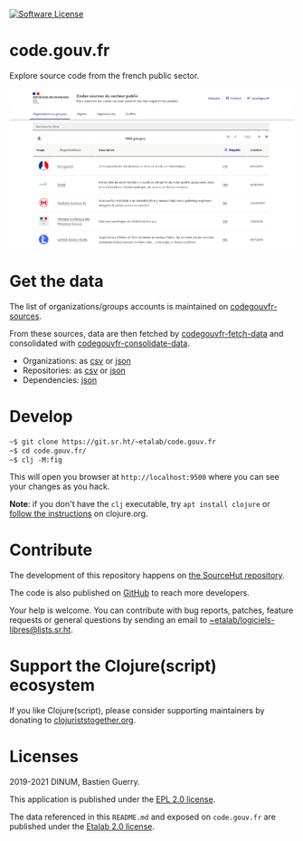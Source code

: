 [![Software License](https://img.shields.io/badge/Licence-EPL%2C%20Licence%20Ouverte-orange.svg?style=flat-square)](https://git.sr.ht/~etalab/code.gouv.fr/tree/master/item/LICENSES)

# code.gouv.fr

Explore source code from the french public sector.

![img](codegouvfr.png)

# Get the data

The list of organizations/groups accounts is maintained on
[codegouvfr-sources](https://git.sr.ht/~etalab/codegouvfr-sources).

From these sources, data are then fetched by
[codegouvfr-fetch-data](https://git.sr.ht/~etalab/codegouvfr-fetch-data)
and consolidated with
[codegouvfr-consolidate-data](https://git.sr.ht/~etalab/codegouvfr-consolidate-data).

- Organizations: as [csv](https://code.gouv.fr/data/organizations/csv/all.csv) or [json](https://code.gouv.fr/data/organizations/json/all.json)
- Repositories: as [csv](https://code.gouv.fr/data/repositories/csv/all.csv) or [json](https://code.gouv.fr/data/repositories/json/all.json)
- Dependencies: [json](https://code.gouv.fr/data/deps.json)

# Develop

    ~$ git clone https://git.sr.ht/~etalab/code.gouv.fr
    ~$ cd code.gouv.fr/
    ~$ clj -M:fig

This will open you browser at `http://localhost:9500` where you can
see your changes as you hack.

**Note**: if you don't have the `clj` executable, try `apt install
clojure` or [follow the
instructions](https://clojure.org/guides/getting_started) on
clojure.org.

# Contribute

The development of this repository happens on [the SourceHut repository](https://git.sr.ht/~etalab/code.gouv.fr).

The code is also published on [GitHub](https://github.com/etalab/code.etalab.gouv.fr) to reach more developers.

Your help is welcome.  You can contribute with bug reports, patches, feature requests or general questions by sending an email to [~etalab/logiciels-libres@lists.sr.ht](mailto:~etalab/logiciels-libres@lists.sr.ht).

# Support the Clojure(script) ecosystem

If you like Clojure(script), please consider supporting maintainers by donating to [clojuriststogether.org](https://www.clojuriststogether.org).

# Licenses

2019-2021 DINUM, Bastien Guerry.

This application is published under the [EPL 2.0 license](LICENSES/LICENSE.EPL-2.0.txt).

The data referenced in this `README.md` and exposed on `code.gouv.fr` are published under the [Etalab 2.0 license](https://git.sr.ht/~etalab/code.gouv.fr/tree/master/item/LICENSES/LICENSE.Etalab-2.0.md).
